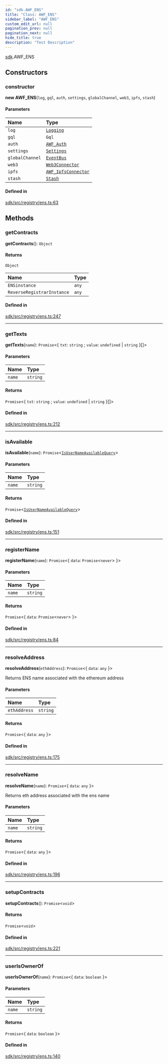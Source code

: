 ```yaml
---
id: "sdk.AWF_ENS"
title: "Class: AWF_ENS"
sidebar_label: "AWF_ENS"
custom_edit_url: null
pagination_prev: null
pagination_next: null
hide_title: true
description: "Test Description"
---
```


[sdk](../namespaces/sdk.md).AWF_ENS

## Constructors

### constructor

**new AWF_ENS**(`log`, `gql`, `auth`, `settings`, `globalChannel`, `web3`, `ipfs`, `stash`)

#### Parameters

| Name | Type |
| :------ | :------ |
| `log` | [`Logging`](sdk.Logging.md) |
| `gql` | `Gql` |
| `auth` | [`AWF_Auth`](sdk.AWF_Auth.md) |
| `settings` | [`Settings`](sdk.Settings.md) |
| `globalChannel` | [`EventBus`](sdk.EventBus.md) |
| `web3` | [`Web3Connector`](sdk.Web3Connector.md) |
| `ipfs` | [`AWF_IpfsConnector`](sdk.AWF_IpfsConnector.md) |
| `stash` | [`Stash`](sdk.Stash.md) |

#### Defined in

[sdk/src/registry/ens.ts:63](https://github.com/AKASHAorg/akasha-core/blob/978d02d1/sdk/src/registry/ens.ts#L63)

## Methods

### getContracts

**getContracts**(): `Object`

#### Returns

`Object`

| Name | Type |
| :------ | :------ |
| `ENSinstance` | `any` |
| `ReverseRegistrarInstance` | `any` |

#### Defined in

[sdk/src/registry/ens.ts:247](https://github.com/AKASHAorg/akasha-core/blob/978d02d1/sdk/src/registry/ens.ts#L247)

___

### getTexts

**getTexts**(`name`): `Promise`<{ `txt`: `string` ; `value`: `undefined` \| `string`  }[]\>

#### Parameters

| Name | Type |
| :------ | :------ |
| `name` | `string` |

#### Returns

`Promise`<{ `txt`: `string` ; `value`: `undefined` \| `string`  }[]\>

#### Defined in

[sdk/src/registry/ens.ts:212](https://github.com/AKASHAorg/akasha-core/blob/978d02d1/sdk/src/registry/ens.ts#L212)

___

### isAvailable

**isAvailable**(`name`): `Promise`<[`IsUserNameAvailableQuery`](../namespaces/sdk.md#isusernameavailablequery)\>

#### Parameters

| Name | Type |
| :------ | :------ |
| `name` | `string` |

#### Returns

`Promise`<[`IsUserNameAvailableQuery`](../namespaces/sdk.md#isusernameavailablequery)\>

#### Defined in

[sdk/src/registry/ens.ts:151](https://github.com/AKASHAorg/akasha-core/blob/978d02d1/sdk/src/registry/ens.ts#L151)

___

### registerName

**registerName**(`name`): `Promise`<{ `data`: `Promise`<`never`\>  }\>

#### Parameters

| Name | Type |
| :------ | :------ |
| `name` | `string` |

#### Returns

`Promise`<{ `data`: `Promise`<`never`\>  }\>

#### Defined in

[sdk/src/registry/ens.ts:84](https://github.com/AKASHAorg/akasha-core/blob/978d02d1/sdk/src/registry/ens.ts#L84)

___

### resolveAddress

**resolveAddress**(`ethAddress`): `Promise`<{ `data`: `any`  }\>

Returns ENS name associated with the ethereum address

#### Parameters

| Name | Type |
| :------ | :------ |
| `ethAddress` | `string` |

#### Returns

`Promise`<{ `data`: `any`  }\>

#### Defined in

[sdk/src/registry/ens.ts:175](https://github.com/AKASHAorg/akasha-core/blob/978d02d1/sdk/src/registry/ens.ts#L175)

___

### resolveName

**resolveName**(`name`): `Promise`<{ `data`: `any`  }\>

Returns eth address associated with the ens name

#### Parameters

| Name | Type |
| :------ | :------ |
| `name` | `string` |

#### Returns

`Promise`<{ `data`: `any`  }\>

#### Defined in

[sdk/src/registry/ens.ts:196](https://github.com/AKASHAorg/akasha-core/blob/978d02d1/sdk/src/registry/ens.ts#L196)

___

### setupContracts

**setupContracts**(): `Promise`<`void`\>

#### Returns

`Promise`<`void`\>

#### Defined in

[sdk/src/registry/ens.ts:221](https://github.com/AKASHAorg/akasha-core/blob/978d02d1/sdk/src/registry/ens.ts#L221)

___

### userIsOwnerOf

**userIsOwnerOf**(`name`): `Promise`<{ `data`: `boolean`  }\>

#### Parameters

| Name | Type |
| :------ | :------ |
| `name` | `string` |

#### Returns

`Promise`<{ `data`: `boolean`  }\>

#### Defined in

[sdk/src/registry/ens.ts:140](https://github.com/AKASHAorg/akasha-core/blob/978d02d1/sdk/src/registry/ens.ts#L140)
